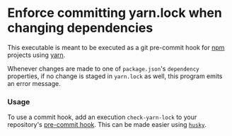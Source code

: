 # Enforce committing yarn.lock when changing dependencies
This executable is meant to be executed as a git pre-commit hook for [npm](https://www.npmjs.com/) projects using [yarn](https://yarnpkg.com/en/).

Whenever changes are made to one of `package.json`'s `dependency` properties, if no change is staged in `yarn.lock` as well, this program emits an error message.
### Usage

To use a commit hook, add an execution `check-yarn-lock` to your repository's [pre-commit hook](https://git-scm.com/book/en/v2/Customizing-Git-Git-Hooks).
This can be made easier using [`husky`](https://github.com/typicode/husky).